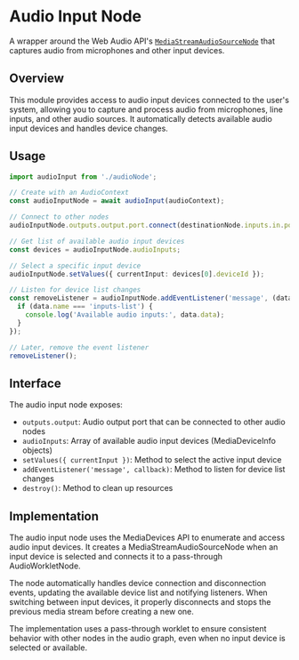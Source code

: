 # Audio Input Node

A wrapper around the Web Audio API's [`MediaStreamAudioSourceNode`](https://developer.mozilla.org/en-US/docs/Web/API/MediaStreamAudioSourceNode) that captures audio from microphones and other input devices.

## Overview

This module provides access to audio input devices connected to the user's system, allowing you to capture and process audio from microphones, line inputs, and other audio sources. It automatically detects available audio input devices and handles device changes.

## Usage

```typescript
import audioInput from './audioNode';

// Create with an AudioContext
const audioInputNode = await audioInput(audioContext);

// Connect to other nodes
audioInputNode.outputs.output.port.connect(destinationNode.inputs.in.port);

// Get list of available audio input devices
const devices = audioInputNode.audioInputs;

// Select a specific input device
audioInputNode.setValues({ currentInput: devices[0].deviceId });

// Listen for device list changes
const removeListener = audioInputNode.addEventListener('message', (data) => {
  if (data.name === 'inputs-list') {
    console.log('Available audio inputs:', data.data);
  }
});

// Later, remove the event listener
removeListener();
```

## Interface

The audio input node exposes:

- `outputs.output`: Audio output port that can be connected to other audio nodes
- `audioInputs`: Array of available audio input devices (MediaDeviceInfo objects)
- `setValues({ currentInput })`: Method to select the active input device
- `addEventListener('message', callback)`: Method to listen for device list changes
- `destroy()`: Method to clean up resources

## Implementation

The audio input node uses the MediaDevices API to enumerate and access audio input devices. It creates a MediaStreamAudioSourceNode when an input device is selected and connects it to a pass-through AudioWorkletNode.

The node automatically handles device connection and disconnection events, updating the available device list and notifying listeners. When switching between input devices, it properly disconnects and stops the previous media stream before creating a new one.

The implementation uses a pass-through worklet to ensure consistent behavior with other nodes in the audio graph, even when no input device is selected or available.